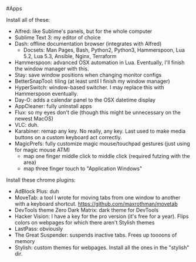 #Apps

Install all of these:

* Alfred: like Sublime's panels, but for the whole computer
* Sublime Text 3: my editor of choice
* Dash: offline documentation browser (integrates with Alfred)
  * Docsets: Man Pages, Bash, Python2, Python3, Hammerspoon, Lua 5.2, Lua 5.3, Ansible, Nginx, Terraform
* Hammerspoon: advanced OSX automation in Lua. Eventually, I'll finish the window manager with this.
* Stay: save window positions when changing monitor configs
* BetterSnapTool: tiling (at least until I finish my window manager)
* HyperSwitch: window-based switcher. I may replace this with Hammerspoon eventually.
* Day-O: adds a calendar panel to the OSX datetime display
* AppCleaner: fully uninstall apps
* Flux: so my eyes don't die (though this might be unnecessary on the newest MacOS)
* VLC: duh.
* Karabiner: remap any key. No really, any key. Last used to make media buttons on a custom keyboard act correctly.
* MagicPrefs: fully customize magic mouse/touchpad gestures (just using for magic mouse ATM)
  * map one finger middle click to middle click (required futzing with the area)
  * map three finger touch to "Application Windows"

Install these chrome plugins:

* AdBlock Plus: duh
* MoveTab: a tool I wrote for moving tabs from one window to another with a keyboard shortcut. https://github.com/maxrothman/movetab
* DevTools theme Zero Dark Matrix: dark theme for DevTools
* Hacker Vision: I have a key for the pro version (it's free for a year). Flips colors on webpages for which there aren't Stylish themes
* LastPass: obviously
* The Great Suspender: suspends inactive tabs. Frees up toooons of memory
* Stylish: custom themes for webpages. Install all the ones in the "stylish" dir.